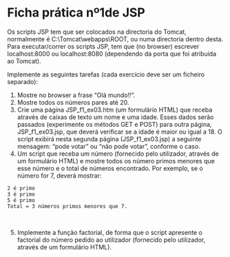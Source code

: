 # Ficha prática nº1de JSP

Os scripts JSP tem que ser colocados na directoria do Tomcat, normalmente é C:\Tomcat\webapps\ROOT\, ou numa directoria dentro desta. 
Para executar/correr os scripts JSP, tem que (no browser) escrever localhost:8000 ou localhost:8080 (dependendo da porta que foi atribuída ao Tomcat).

Implemente as seguintes tarefas (cada exercício deve ser um ficheiro separado):
  1. Mostre no browser a frase “Olá mundo!!”.
  2. Mostre todos os números pares até 20.
  3. Crie uma página JSP_f1_ex03.htm (um formulário HTML) que receba através de caixas de texto um nome e uma idade. Esses dados serão passados (experimente os métodos GET e POST) para outra página, JSP_f1_ex03.jsp, que deverá verificar se a idade é maior ou igual a 18. O script exibirá nesta segunda página (JSP_f1_ex03.jsp) a seguinte mensagem: <nome> “pode votar” ou <nome> “não pode votar”, conforme o caso.
  4. Um script que receba um número (fornecido pelo utilizador, através de um formulário HTML) e mostre todos os número primos menores que esse número e o total de números encontrado. Por exemplo, se o número for 7, deverá mostrar:<br>
  
    2 é primo
    3 é primo
    5 é primo
    Total = 3 números primos menores que 7.
    
<br>
    
5. Implemente a função factorial, de forma que o script apresente o factorial do número pedido ao utilizador (fornecido pelo utilizador, através de um formulário HTML).

